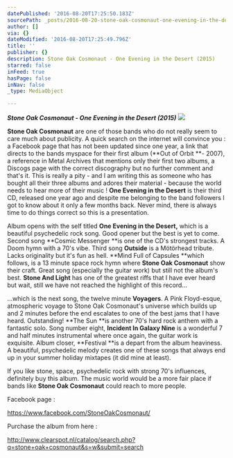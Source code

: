 ```yaml
---
datePublished: '2016-08-20T17:25:50.183Z'
sourcePath: _posts/2016-08-20-stone-oak-cosmonaut-one-evening-in-the-desert-2015.md
author: []
via: {}
dateModified: '2016-08-20T17:25:49.796Z'
title: ''
publisher: {}
description: Stone Oak Cosmonaut - One Evening in the Desert (2015)
starred: false
inFeed: true
hasPage: false
inNav: false
_type: MediaObject

---
```

_**Stone Oak Cosmonaut - One Evening in the Desert (2015)**_
![](https://the-grid-user-content.s3-us-west-2.amazonaws.com/b52d6fbd-f7e6-40ed-8f81-12898a41ecdc.jpg)

**Stone Oak Cosmonaut** are one of those bands who do not really seem to care much about publicity. A quick search on the internet will convince you : a Facebook page that has not been updated since one year, a link that directs to the bands myspace for their first album (**Out of Orbit **- 2007), a reference in Metal Archives that mentions only their first two albums, a Discogs page with the correct discography but no further comment and that's it. This is really a pity - and I am writing this as someone who has bought all their three albums and adores their material - because the world needs to hear more of their music ! **One Evening in the Desert** is their third CD, released one year ago and despite me belonging to the band followers I got to know about it only a few months back. Never mind, there is always time to do things correct so this is a presentation.

Album opens with the self titled **One Evening in the Desert,** which is a beautiful psychedelic rock song. Good opener but the best is yet to come. Second song **Cosmic Messenger **is one of the CD's strongest tracks. A Doom hymn with a 70's vibe. Third song **Outside** is a Mötörhead tribute. Lacks originality but it's fun as hell. **Mind Full of Capsules **which follows, is a 13 minute space rock hymn where **Stone Oak Cosmonaut** show their craft. Great song (especially the guitar work) but still not the album's best. **Stone And Light** has one of the greatest riffs that I have ever heard but wait, still we have not reached the highlight of this record...

...which is the next song, the twelve minute **Voyagers**. A Pink Floyd-esque, atmospheric voyage to Stone Oak Cosmonaut's universe which builds up and 2 minutes before the end escalates to one of the best jams that I have heard. Outstanding! **The Sun **is another 70's hard rock anthem with a fantastic solo. Song number eight, **Incident In Galaxy Nine** is a wonderful 7 and half minutes instrumental where once again, the guitar work is exquisite. Album closer, **Festival **is a depart from the album heaviness. A beautiful, psychedelic melody creates one of these songs that always end up in your summer holiday mixtapes (it did mine at least).

If you like stone, space, psychedelic rock with strong 70's influences, definitely buy this album. The music world would be a more fair place if bands like **Stone Oak Cosmonaut** could reach to more people.

Facebook page :

https://www.facebook.com/StoneOakCosmonaut/

Purchase the album from here :

http://www.clearspot.nl/catalog/search.php?q=stone+oak+cosmonaut&s=w&submit=search
